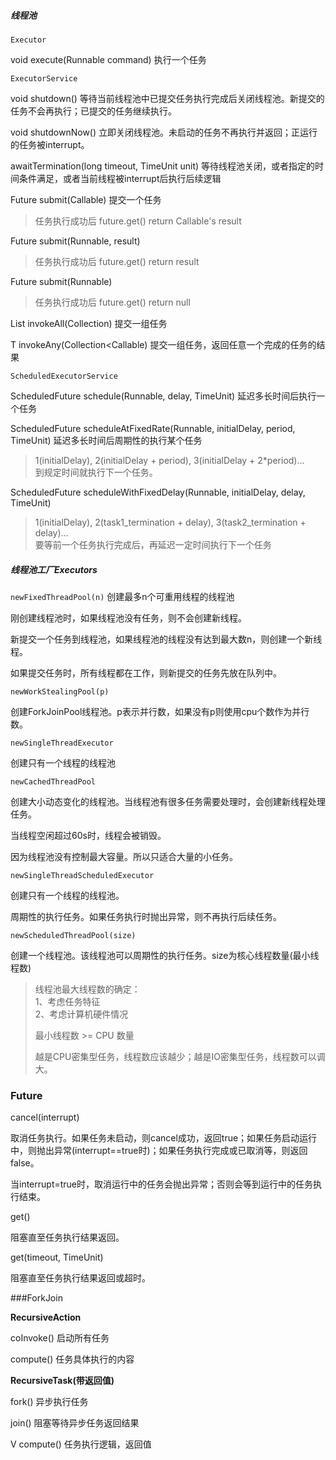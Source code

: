 
##### 线程池

`Executor`

void execute(Runnable command)  执行一个任务

`ExecutorService`

void shutdown() 等待当前线程池中已提交任务执行完成后关闭线程池。新提交的任务不会再执行；已提交的任务继续执行。

void shutdownNow()  立即关闭线程池。未启动的任务不再执行并返回；正运行的任务被interrupt。

awaitTermination(long timeout, TimeUnit unit)   等待线程池关闭，或者指定的时间条件满足，或者当前线程被interrupt后执行后续逻辑

Future submit(Callable)  提交一个任务
> 任务执行成功后 future.get() return Callable's result

Future submit(Runnable, result)  
> 任务执行成功后 future.get() return result


Future submit(Runnable)  
> 任务执行成功后 future.get() return null

List<Future> invokeAll(Collection<Callable>)    提交一组任务

T invokeAny(Collection<Callable)    提交一组任务，返回任意一个完成的任务的结果


`ScheduledExecutorService`

ScheduledFuture schedule(Runnable, delay, TimeUnit) 延迟多长时间后执行一个任务

ScheduledFuture scheduleAtFixedRate(Runnable, initialDelay, period, TimeUnit) 延迟多长时间后周期性的执行某个任务
> 1(initialDelay), 2(initialDelay + period), 3(initialDelay + 2*period)...  
> 到规定时间就执行下一个任务。

ScheduledFuture scheduleWithFixedDelay(Runnable, initialDelay, delay, TimeUnit)
> 1(initialDelay), 2(task1_termination + delay), 3(task2_termination + delay)...  
> 要等前一个任务执行完成后，再延迟一定时间执行下一个任务

##### 线程池工厂Executors

`newFixedThreadPool(n)` 创建最多n个可重用线程的线程池

刚创建线程池时，如果线程池没有任务，则不会创建新线程。

新提交一个任务到线程池，如果线程池的线程没有达到最大数n，则创建一个新线程。

如果提交任务时，所有线程都在工作，则新提交的任务先放在队列中。

`newWorkStealingPool(p)`

创建ForkJoinPool线程池。p表示并行数，如果没有p则使用cpu个数作为并行数。

`newSingleThreadExecutor` 

创建只有一个线程的线程池

`newCachedThreadPool`

创建大小动态变化的线程池。当线程池有很多任务需要处理时，会创建新线程处理任务。

当线程空闲超过60s时，线程会被销毁。

因为线程池没有控制最大容量。所以只适合大量的小任务。

`newSingleThreadScheduledExecutor`

创建只有一个线程的线程池。

周期性的执行任务。如果任务执行时抛出异常，则不再执行后续任务。

`newScheduledThreadPool(size)`

创建一个线程池。该线程池可以周期性的执行任务。size为核心线程数量(最小线程数)

> 线程池最大线程数的确定：  
> 1、考虑任务特征  
> 2、考虑计算机硬件情况  
> 
> 最小线程数 >= CPU 数量  
> 
> 越是CPU密集型任务，线程数应该越少；越是IO密集型任务，线程数可以调大。

### Future

cancel(interrupt)

取消任务执行。如果任务未启动，则cancel成功，返回true；如果任务启动运行中，则抛出异常(interrupt==true时)；如果任务执行完成或已取消等，则返回false。

当interrupt=true时，取消运行中的任务会抛出异常；否则会等到运行中的任务执行结束。

get()

阻塞直至任务执行结果返回。

get(timeout, TimeUnit) 

阻塞直至任务执行结果返回或超时。

###ForkJoin

**RecursiveAction**

coInvoke() 启动所有任务

compute() 任务具体执行的内容

**RecursiveTask(带返回值)**

fork() 异步执行任务

join() 阻塞等待异步任务返回结果

V compute() 任务执行逻辑，返回值
